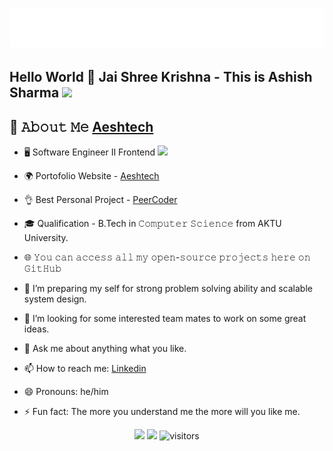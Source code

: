 <h1 align="center">
  <img src="https://raw.githubusercontent.com/Aeshtech/aeshtech/main/name.svg" alt="Frontend Engineer" />
</h1>
<h2> Hello World 👋 Jai Shree Krishna - This is Ashish Sharma <img src="https://media.giphy.com/media/12oufCB0MyZ1Go/giphy.gif" width="50"></h2>

## :book: 𝙰𝚋𝚘𝚞𝚝 𝙼𝚎 <a href="https://aeshtech.netlify.app/" target="_blank" title="https://starlit-gingersnap-479050.netlify.app/">Aeshtech</a>
- 🖥  Software Engineer II Frontend <img src="https://media.giphy.com/media/WUlplcMpOCEmTGBtBW/giphy.gif" width="30">
- 🌍 Portofolio Website - <a href="https://aeshtech.netlify.app/" target="_blank" title="https://starlit-gingersnap-479050.netlify.app/">Aeshtech</a>
- 👌 Best Personal Project - <a href="https://peercoders.netlify.app/" target="_blank">PeerCoder</a>
- 🎓 Qualification - B.Tech in 𝙲𝚘𝚖𝚙𝚞𝚝𝚎𝚛 𝚂𝚌𝚒𝚎𝚗𝚌𝚎 from AKTU University.
- 🌐 𝚈𝚘𝚞 𝚌𝚊𝚗 𝚊𝚌𝚌𝚎𝚜𝚜 𝚊𝚕𝚕 𝚖𝚢 𝚘𝚙𝚎𝚗-𝚜𝚘𝚞𝚛𝚌𝚎 𝚙𝚛𝚘𝚓𝚎𝚌𝚝𝚜 𝚑𝚎𝚛𝚎 𝚘𝚗 𝙶𝚒𝚝𝙷𝚞𝚋 

- 🌱 I’m preparing my self for strong problem solving ability and scalable system design. 
- 👯 I’m looking for some interested team mates to work on some great ideas.
- 💬 Ask me about anything what you like.
- 📫 How to reach me: <a href="https://linkedin.com/in/aeshtech" target="_blank">Linkedin</a>
- 😄 Pronouns: he/him
- ⚡ Fun fact: The more you understand me the more will you like me.




<div align="center">
  
  [<img src="https://img.shields.io/badge/linkedin-%230077B5.svg?&style=for-the-badge&logo=linkedin&logoColor=white">](http://www.linkedin.com/in/Aeshtech)
  [<img src="https://img.shields.io/badge/Portfolio-%23000000.svg?&style=for-the-badge">](https://Aeshtech.com)
  ![visitors](https://visitor-badge.laobi.icu/badge?page_id=Aeshtech.Aeshtech)
  
</div>
